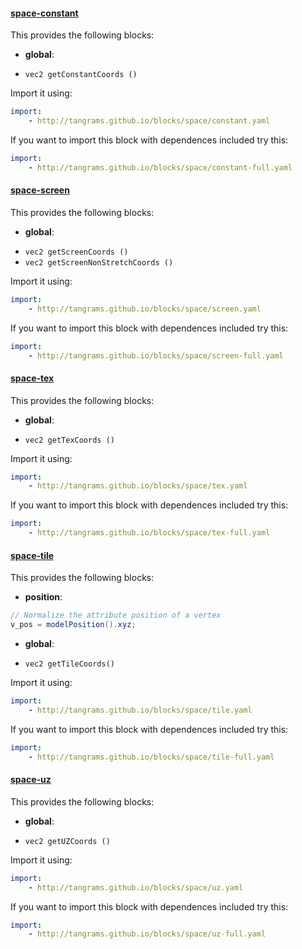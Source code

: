

#### [space-constant](https://github.com/tangrams/blocks/blob/gh-pages/space/constant.yaml)

This provides the following blocks:

- **global**:
 + `vec2 getConstantCoords () `

Import it using:

```yaml
import:
    - http://tangrams.github.io/blocks/space/constant.yaml
```




If you want to import this block with dependences included try this:

```yaml
import:
    - http://tangrams.github.io/blocks/space/constant-full.yaml
```




#### [space-screen](https://github.com/tangrams/blocks/blob/gh-pages/space/screen.yaml)

This provides the following blocks:

- **global**:
 + `vec2 getScreenCoords () `
 + `vec2 getScreenNonStretchCoords () `

Import it using:

```yaml
import:
    - http://tangrams.github.io/blocks/space/screen.yaml
```




If you want to import this block with dependences included try this:

```yaml
import:
    - http://tangrams.github.io/blocks/space/screen-full.yaml
```




#### [space-tex](https://github.com/tangrams/blocks/blob/gh-pages/space/tex.yaml)

This provides the following blocks:

- **global**:
 + `vec2 getTexCoords () `

Import it using:

```yaml
import:
    - http://tangrams.github.io/blocks/space/tex.yaml
```




If you want to import this block with dependences included try this:

```yaml
import:
    - http://tangrams.github.io/blocks/space/tex-full.yaml
```




#### [space-tile](https://github.com/tangrams/blocks/blob/gh-pages/space/tile.yaml)

This provides the following blocks:

- **position**:

```glsl
// Normalize the attribute position of a vertex
v_pos = modelPosition().xyz;
```


- **global**:
 + `vec2 getTileCoords() `

Import it using:

```yaml
import:
    - http://tangrams.github.io/blocks/space/tile.yaml
```




If you want to import this block with dependences included try this:

```yaml
import:
    - http://tangrams.github.io/blocks/space/tile-full.yaml
```




#### [space-uz](https://github.com/tangrams/blocks/blob/gh-pages/space/uz.yaml)

This provides the following blocks:

- **global**:
 + `vec2 getUZCoords () `

Import it using:

```yaml
import:
    - http://tangrams.github.io/blocks/space/uz.yaml
```




If you want to import this block with dependences included try this:

```yaml
import:
    - http://tangrams.github.io/blocks/space/uz-full.yaml
```


